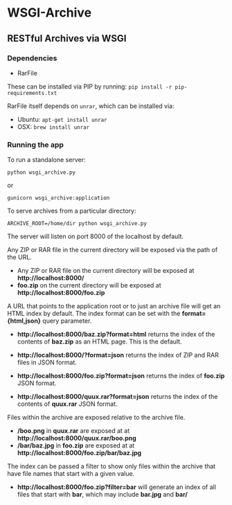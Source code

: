 # WSGI-Archive
## RESTful Archives via WSGI

### Dependencies

* RarFile

These can be installed via PIP by running:
`pip install -r pip-requirements.txt`

RarFile itself depends on `unrar`, which can be installed via:

* Ubuntu: `apt-get install unrar`
* OSX:  `brew install unrar`

### Running the app

To run a standalone server:

`python wsgi_archive.py`

or

`gunicorn wsgi_archive:application`

To serve archives from a particular directory:

`ARCHIVE_ROOT=/home/dir python wsgi_archive.py`

The server will listen on port 8000 of the localhost by default.

Any ZIP or RAR file in the current directory
will be exposed via the path of the URL.

* Any ZIP or RAR file on the current directory will be exposed
at __http://localhost:8000/__
* __foo.zip__ on the current directory will be exposed
at __http://localhost:8000/foo.zip__

A URL that points to the application root or to just an archive
file will get an HTML index by default. The index format can be 
set with the __format={html,json}__ query parameter.

* __http://localhost:8000/baz.zip?format=html__ returns the index of 
the contents of __baz.zip__ as an HTML page. This is the default.

* __http://localhost:8000/?format=json__ returns the index of 
ZIP and RAR files in JSON format.
* __http://localhost:8000/foo.zip?format=json__ returns the index of 
__foo.zip__ JSON format.
* __http://localhost:8000/quux.rar?format=json__ returns the index of 
the contents of __quux.rar__ JSON format.

Files within the archive are exposed relative to the 
archive file.

* __/boo.png__ in __quux.rar__ are exposed at
at __http://localhost:8000/quux.rar/boo.png__
* __/bar/baz.jpg__ in __foo.zip__ are exposed at
at __http://localhost:8000/foo.zip/bar/baz.jpg__

The index can be passed a filter to show only files
within the archive that have file names that start
with a given value. 

* __http://localhost:8000/foo.zip?filter=bar__
will generate an index of all files that start with
__bar__, which may include __bar.jpg__ and __bar/__
